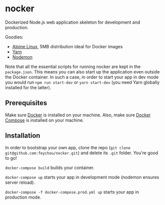 # nocker
Dockerized Node.js web application skeleton for development and production.

Goodies:
- [Alpine Linux](https://hub.docker.com/_/alpine/), 5MB distribution ideal for Docker images
- [Yarn](https://yarnpkg.com/en/)
- [Nodemon](https://nodemon.io/)

Note that all the essential scripts for running nocker are kept in the `package.json`. This means you can also start up the application even outside the Docker container.
In such a case, in order to start your app in dev mode you would run `npm run start-dev` or `yarn start-dev` (you need Yarn globally installed for the latter).

## Prerequisites
Make sure [Docker](https://docs.docker.com/engine/installation/) is installed on your machine.
Also, make sure [Docker Compose](https://docs.docker.com/compose/install/) is installed on your machine.

## Installation
In order to bootstrap your own app, clone the repo (`git clone git@github.com:feychou/nocker.git`) and delete its `.git` folder. You're good to go!

`docker-compose build` builds your container.

`docker-compose up` starts your app in development mode (nodemon ensures server reload).

`docker-compose -f docker-compose.prod.yml up` starts your app in production mode.